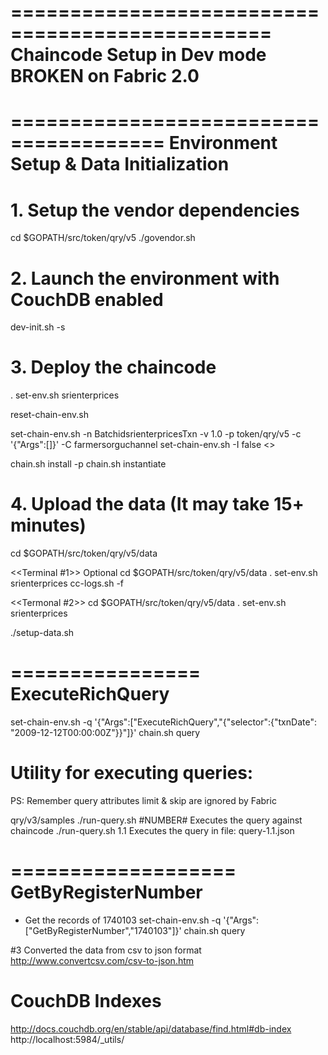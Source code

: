 ================================================
Chaincode Setup in Dev mode BROKEN on Fabric 2.0
================================================

=======================================
Environment Setup & Data Initialization
=======================================
# 1. Setup the vendor dependencies
cd $GOPATH/src/token/qry/v5
./govendor.sh

# 2. Launch the environment with CouchDB enabled
dev-init.sh  -s

# 3. Deploy the chaincode
. set-env.sh  srienterprices

reset-chain-env.sh

set-chain-env.sh -n BatchidsrienterpricesTxn -v 1.0 -p token/qry/v5 -c '{"Args":[]}' -C farmersorguchannel
set-chain-env.sh -I false  <<Init not needed>>

chain.sh install -p
chain.sh instantiate

# 4. Upload the data (It may take 15+ minutes)

cd $GOPATH/src/token/qry/v5/data

<<Terminal #1>> Optional 
cd $GOPATH/src/token/qry/v5/data
. set-env.sh  srienterprices
cc-logs.sh -f

<<Termonal #2>>
cd $GOPATH/src/token/qry/v5/data
. set-env.sh  srienterprices

./setup-data.sh

================
ExecuteRichQuery
================
set-chain-env.sh -q '{"Args":["ExecuteRichQuery","{\"selector\":{\"txnDate\": \"2009-12-12T00:00:00Z\"}}"]}'
chain.sh query

# Utility for executing queries:
PS: Remember query attributes limit & skip are ignored by Fabric

qry/v3/samples
./run-query.sh    #NUMBER#      Executes the query against chaincode
./run-query.sh    1.1           Executes the query in file:  query-1.1.json

===================
GetByRegisterNumber
===================
- Get the records of 1740103
set-chain-env.sh -q '{"Args":["GetByRegisterNumber","1740103"]}'
chain.sh query


#3 Converted the data from csv to json format
http://www.convertcsv.com/csv-to-json.htm



CouchDB Indexes
===============
http://docs.couchdb.org/en/stable/api/database/find.html#db-index
http://localhost:5984/_utils/
